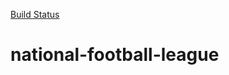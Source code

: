 [Build Status](https://travis-ci.org/solyador/national-football-league.svg?branch=master)
# national-football-league
